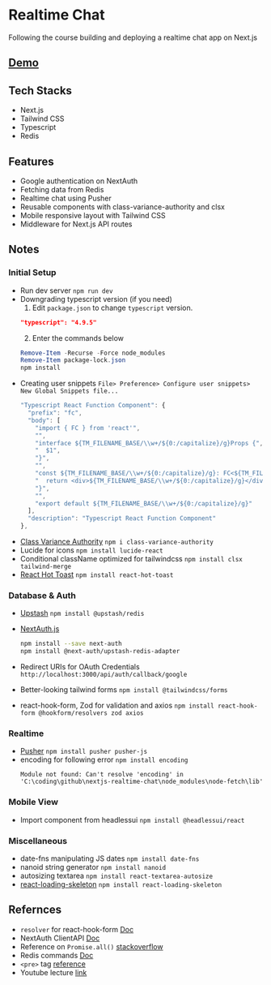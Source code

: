 # Realtime Chat

Following the course building and deploying a realtime chat app on Next.js

## [Demo](https://nextjs-realtime-chat-tawny.vercel.app/)

## Tech Stacks

- Next.js
- Tailwind CSS
- Typescript
- Redis

## Features

- Google authentication on NextAuth
- Fetching data from Redis
- Realtime chat using Pusher
- Reusable components with class-variance-authority and clsx
- Mobile responsive layout with Tailwind CSS
- Middleware for Next.js API routes

## Notes

### Initial Setup

- Run dev server `npm run dev`
- Downgrading typescript version (if you need)
  1. Edit `package.json` to change `typescript` version.
  ```json
  "typescript": "4.9.5"
  ```
  2. Enter the commands below
  ```powershell
  Remove-Item -Recurse -Force node_modules
  Remove-Item package-lock.json
  npm install
  ```
- Creating user snippets
  `File> Preference> Configure user snippets> New Global Snippets file...`
  ```ts
  "Typescript React Function Component": {
    "prefix": "fc",
    "body": [
      "import { FC } from 'react'",
      "",
      "interface ${TM_FILENAME_BASE/\\w+/${0:/capitalize}/g}Props {",
      "  $1",
      "}",
      "",
      "const ${TM_FILENAME_BASE/\\w+/${0:/capitalize}/g}: FC<${TM_FILENAME_BASE/\\w+/${0:/capitalize}/g}Props> = ({$2}) => {",
      "  return <div>${TM_FILENAME_BASE/\\w+/${0:/capitalize}/g}</div>",
      "}",
      "",
      "export default ${TM_FILENAME_BASE/\\w+/${0:/capitalize}/g}"
    ],
    "description": "Typescript React Function Component"
  },
  ```
- [Class Variance Authority](https://cva.style/docs/getting-started)
  `npm i class-variance-authority`
- Lucide for icons `npm install lucide-react`
- Conditional className optimized for tailwindcss
  `npm install clsx tailwind-merge`
- [React Hot Toast](https://react-hot-toast.com/) `npm install react-hot-toast`

### Database & Auth

- [Upstash](https://upstash.com/) `npm install @upstash/redis`
- [NextAuth.js](https://next-auth.js.org/)

  ```bash
  npm install --save next-auth
  npm install @next-auth/upstash-redis-adapter
  ```

- Redirect URIs for OAuth Credentials `http://localhost:3000/api/auth/callback/google`
- Better-looking tailwind forms `npm install @tailwindcss/forms`
- react-hook-form, Zod for validation and axios
  `npm install react-hook-form @hookform/resolvers zod axios`

### Realtime

- [Pusher](pusher.com) `npm install pusher pusher-js`
- encoding for following error `npm install encoding`
  ```
  Module not found: Can't resolve 'encoding' in 'C:\coding\github\nextjs-realtime-chat\node_modules\node-fetch\lib'
  ```

### Mobile View

- Import component from headlessui `npm install @headlessui/react`

### Miscellaneous

- date-fns manipulating JS dates `npm install date-fns`
- nanoid string generator `npm install nanoid`
- autosizing textarea `npm install react-textarea-autosize`
- [react-loading-skeleton](https://www.npmjs.com/package/react-loading-skeleton) `npm install react-loading-skeleton`

## Refernces

- `resolver` for react-hook-form
  [Doc](https://react-hook-form.com/api/useform/#resolver)
- NextAuth ClientAPI [Doc](https://next-auth.js.org/getting-started/client#withauth)
- Reference on `Promise.all()` [stackoverflow](https://stackoverflow.com/questions/30362733/promise-all-and-foreach)
- Redis commands [Doc](https://redis.io/commands)
- `<pre>` tag [reference](https://developer.mozilla.org/en-US/docs/Web/HTML/Element/pre)
- Youtube lecture [link](https://www.youtube.com/watch?v=NlXfg5Pxxh8)
